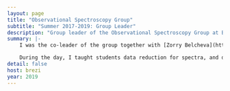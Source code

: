 ```yaml
---
layout: page
title: "Observational Spectroscopy Group"
subtitle: "Summer 2017-2019: Group Leader"
description: "Group leader of the Observational Spectroscopy Group at Beli Brezi Astronomy School."
summary: |-
    I was the co-leader of the group together with [Zorry Belcheva](https://www.universiteitleiden.nl/en/staffmembers/zorry-belcheva#tab-1). The group makes spectroscopic observations of bright stars with semi-professional apparatus.

    During the day, I taught students data reduction for spectra, and during the night I taught practical knowledge about making observations. I also oversaw the work students conducted during the camp.
detail: false
host: brezi
year: 2019
---
```

